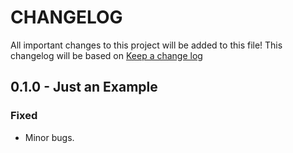 # CHANGELOG

All important changes to this project will be added to this file! This changelog will be based on [Keep a change log](http://keepachangelog.com/)

## 0.1.0 - Just an Example

### Fixed
- Minor bugs.
